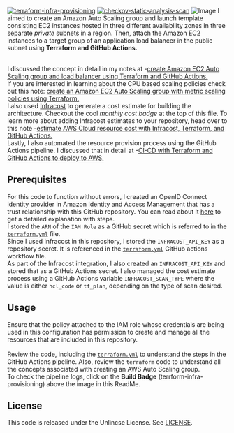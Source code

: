 [![terraform-infra-provisioning](https://github.com/kunduso/add-asg-elb-terraform/actions/workflows/terraform.yml/badge.svg?branch=main)](https://github.com/kunduso/add-asg-elb-terraform/actions/workflows/terraform.yml) [![checkov-static-analysis-scan](https://github.com/kunduso/add-asg-elb-terraform/actions/workflows/code-scan.yml/badge.svg?branch=main)](https://github.com/kunduso/add-asg-elb-terraform/actions/workflows/code-scan.yml)
![Image](https://skdevops.files.wordpress.com/2023/09/82-image-0.png)
I aimed to create an Amazon Auto Scaling group and launch template consisting EC2 instances hosted in three different availability zones in three separate *private* subnets in a region. Then, attach the Amazon EC2 instances to a target group of an application load balancer in the public subnet using **Terraform and GitHub Actions.**

<br />I discussed the concept in detail in my notes at -[create Amazon EC2 Auto Scaling group and load balancer using Terraform and GitHub Actions.](https://skundunotes.com/2023/09/12/create-amazon-ec2-auto-scaling-group-and-load-balancer-using-terraform-and-github-actions/)
<br />If you are interested in learning about the CPU based scaling policies check out this note:  [create an Amazon EC2 Auto Scaling group with metric scaling policies using Terraform.](https://skundunotes.com/2023/09/27/create-an-amazon-ec2-auto-scaling-group-with-metric-scaling-policies-using-terraform/)
<br />I also used [Infracost](https://www.infracost.io/) to generate a cost estimate for building the architecture. Checkout the cool *monthly cost badge* at the top of this file. To learn more about adding Infracost estimates to your repository, head over to this note -[estimate AWS Cloud resource cost with Infracost, Terraform, and GitHub Actions.](https://skundunotes.com/2023/07/17/estimate-aws-cloud-resource-cost-with-infracost-terraform-and-github-actions/)
<br />Lastly, I also automated the resource provision process using the GitHub Actions pipeline. I discussed that in detail at -[CI-CD with Terraform and GitHub Actions to deploy to AWS.](https://skundunotes.com/2023/03/07/ci-cd-with-terraform-and-github-actions-to-deploy-to-aws/)
## Prerequisites
For this code to function without errors, I created an OpenID Connect identity provider in Amazon Identity and Access Management that has a trust relationship with this GitHub repository. You can read about it [here](https://skundunotes.com/2023/02/28/securely-integrate-aws-credentials-with-github-actions-using-openid-connect/) to get a detailed explanation with steps.
<br />I stored the `ARN` of the `IAM Role` as a GitHub secret which is referred to in the [`terraform.yml`](https://github.com/kunduso/add-asg-elb-terraform/blob/de8f1559fdc19e8decf5066e383537511f512244/.github/workflows/terraform.yml#L39-L44) file.
<br />Since I used Infracost in this repository, I stored the `INFRACOST_API_KEY` as a repository secret. It is referenced in the [`terraform.yml`](https://github.com/kunduso/add-asg-elb-terraform/blob/de8f1559fdc19e8decf5066e383537511f512244/.github/workflows/terraform.yml#L52) GitHub actions workflow file.
<br />As part of the Infracost integration, I also created an `INFRACOST_API_KEY` and stored that as a GitHub Actions secret. I also managed the cost estimate process using a GitHub Actions variable `INFRACOST_SCAN_TYPE` where the value is either `hcl_code` or `tf_plan`, depending on the type of scan desired.
## Usage
Ensure that the policy attached to the IAM role whose credentials are being used in this configuration has permission to create and manage all the resources that are included in this repository.
<br />
<br />Review the code, including the [`terraform.yml`](./.github/workflows/terraform.yml) to understand the steps in the GitHub Actions pipeline. Also, review the `terraform` code to understand all the concepts associated with creating an AWS Auto Scaling group.
<br />To check the pipeline logs, click on the **Build Badge** (terrform-infra-provisioning) above the image in this ReadMe.
## License
This code is released under the Unlincse License. See [LICENSE](LICENSE).